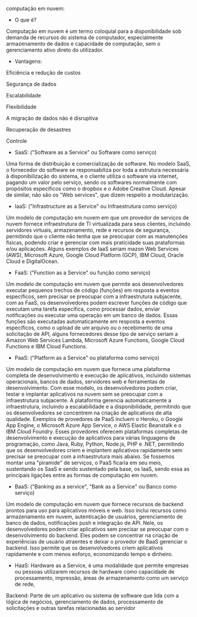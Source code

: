 computação em nuvem:

- O que é?

 Computação em nuvem é um termo coloquial para a disponibilidade sob demanda de recursos do sistema de computador, especialmente armazenamento de dados e capacidade de computação, sem o gerenciamento ativo direto do utilizador.   

- Vantagens:
 
Eficiência e redução de custos

Segurança de dados

Escalabilidade

Flexibilidade

A migração de dados não é disruptiva

Recuperação de desastres

Controle

 - SaaS: ("Software as a Service" ou Software como serviço)

 Uma forma de distribuição e comercialização de software. No modelo SaaS, o fornecedor do software se responsabiliza por toda a estrutura necessária à disponibilização do sistema, e o cliente utiliza o software via internet, pagando um valor pelo serviço, sendo os softwares normalmente com propósitos especificos como o dropbox e o Adobe Creative Cloud. Apesar de similar, não são os "Web services", que dizem respeito a modularização.

 - IaaS: ("Infrastructure as a Service" ou Infraestrutura como serviço)

 Um modelo de computação em nuvem em que um provedor de serviços de nuvem fornece infraestrutura de TI virtualizada para seus clientes, incluindo servidores virtuais, armazenamento, rede e recursos de segurança, permitindo que o cliente não tenha que se preocupar com as manutenções fisicas, podendo criar e gerenciar com mais praticidade suas prataformas e/ou aplicações.
 Alguns exemplos de IaaS seriam mazon Web Services (AWS), Microsoft Azure, Google Cloud Platform (GCP), IBM Cloud, Oracle Cloud e DigitalOcean.

 - FaaS: ("Function as a Service" ou função como serviço)

 Um modelo de computação em nuvem que permite aos desenvolvedores executar pequenos trechos de código (funções) em resposta a eventos específicos, sem precisar se preocupar com a infraestrutura subjacente, com as FaaS, os desenvolvedores podem escrever funções de código que executam uma tarefa específica, como processar dados, enviar notificações ou executar uma operação em um banco de dados. Essas funções são executadas automaticamente em resposta a eventos específicos, como o upload de um arquivo ou o recebimento de uma solicitação de API, alguns fornecedores desse tipo de serviço seriam a Amazon Web Services Lambda, Microsoft Azure Functions, Google Cloud Functions e IBM Cloud Functions.

 - PaaS: ("Platform as a Service" ou plataforma como serviço)

  Um modelo de computação em nuvem que fornece uma plataforma completa de desenvolvimento e execução de aplicativos, incluindo sistemas operacionais, bancos de dados, servidores web e ferramentas de desenvolvimento. Com esse modelo, os desenvolvedores podem criar, testar e implantar aplicativos na nuvem sem se preocupar com a infraestrutura subjacente. A plataforma gerencia automaticamente a infraestrutura, incluindo a escalabilidade e a disponibilidade, permitindo que os desenvolvedores se concentrem na criação de aplicativos de alta qualidade.
Exemplos de provedores de PaaS incluem o Heroku, o Google App Engine, o Microsoft Azure App Service, o AWS Elastic Beanstalk e o IBM Cloud Foundry. Esses provedores oferecem plataformas completas de desenvolvimento e execução de aplicativos para várias linguagens de programação, como Java, Ruby, Python, Node.js, PHP e .NET, permitindo que os desenvolvedores criem e implantem aplicativos rapidamente sem precisar se preocupar com a infraestrutura mais abaixo.
 Se fossemos montar uma "piramide" de serviços, o PaaS ficaria em seu meio, sustentando os SaaS e sendo sustentado pela base, os IaaS, sendo essa as principais ligações entre as formas de computação em nuvem.

 - BaaS: ("Banking as a service", "Bank as a Service" ou Banco como serviço)

 Um modelo de computação em nuvem que fornece recursos de backend prontos para uso para aplicativos móveis e web. Isso inclui recursos como armazenamento em nuvem, autenticação de usuários, gerenciamento de banco de dados, notificações push e integração de API. Nele, os desenvolvedores podem criar aplicativos sem precisar se preocupar com o desenvolvimento do backend. Eles podem se concentrar na criação de experiências de usuário atraentes e deixar o provedor de BaaS gerenciar o backend. Isso permite que os desenvolvedores criem aplicativos rapidamente e com menos esforço, economizando tempo e dinheiro.

 - HaaS: Hardware as a Service, é uma modalidade que permite empresas ou pessoas utilizarem recursos de hardware como capacidade de processamento, impressão, áreas de armazenamento como um serviço de rede,

Backend: Parte de um aplicativo ou sistema de software que lida com a lógica de negócios, gerenciamento de dados, processamento de solicitações e outras tarefas relacionadas ao servidor
